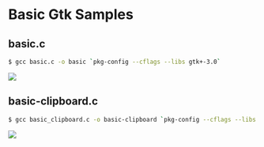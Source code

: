 Basic Gtk Samples
=================

basic.c
-------

```bash
$ gcc basic.c -o basic `pkg-config --cflags --libs gtk+-3.0`
```

![](https://raw.github.com/Wutzara/gnome-university-code-examples/master/src/basic-gtk/images/basic.png)

basic-clipboard.c
-----------------

```bash
$ gcc basic_clipboard.c -o basic-clipboard `pkg-config --cflags --libs gtk+-3.0`
```

![](https://raw.github.com/Wutzara/gnome-university-code-examples/master/src/basic-gtk/images/basic-clipboard.png)

